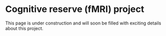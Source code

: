 # Cognitive reserve (fMRI) project

This page is under construction and will soon be filled with exciting details about this project.